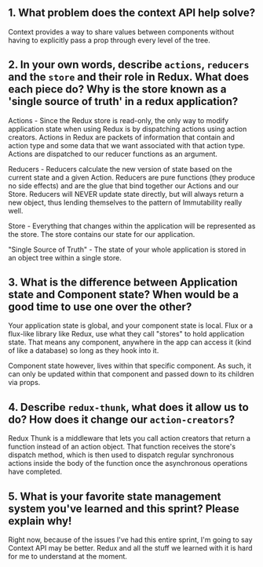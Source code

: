 ## 1. What problem does the context API help solve?

<p>Context provides a way to share values between components without having to explicitly pass a prop through every level of the tree.</p>

## 2. In your own words, describe `actions`, `reducers` and the `store` and their role in Redux. What does each piece do? Why is the store known as a 'single source of truth' in a redux application?

<p>Actions - Since the Redux store is read-only, the only way to modify application state when using Redux is by dispatching actions using action creators. Actions in Redux are packets of information that contain and action type and some data that we want associated with that action type. Actions are dispatched to our reducer functions as an argument.  </p>

<p>Reducers - Reducers calculate the new version of state based on the current state and a given Action. Reducers are pure functions (they produce no side effects) and are the glue that bind together our Actions and our Store. Reducers will NEVER update state directly, but will always return a new object, thus lending themselves to the pattern of Immutability really well. </p>

<p>Store - Everything that changes within the application will be represented as the store. The store contains our state for our application. </p>

<p>"Single Source of Truth" - The state of your whole application is stored in an object tree within a single store. </p>


## 3. What is the difference between Application state and Component state? When would be a good time to use one over the other?

<p> Your application state is global, and your component state is local. Flux or a flux-like library like Redux, use what they call "stores" to hold application state. That means any component, anywhere in the app can access it (kind of like a database) so long as they hook into it.</p>

<p>Component state however, lives within that specific component. As such, it can only be updated within that component and passed down to its children via props. </p>

## 4. Describe `redux-thunk`, what does it allow us to do? How does it change our `action-creators`?

<p>Redux Thunk is a middleware that lets you call action creators that return a function instead of an action object. That function receives the store's dispatch method, which is then used to dispatch regular synchronous actions inside the body of the function once the asynchronous operations have completed.</p>


## 5. What is your favorite state management system you've learned and this sprint? Please explain why!

Right now, because of the issues I've had this entire sprint, I'm going to say Context API may be better. Redux and all the stuff we learned with it is hard for me to understand at the moment. 